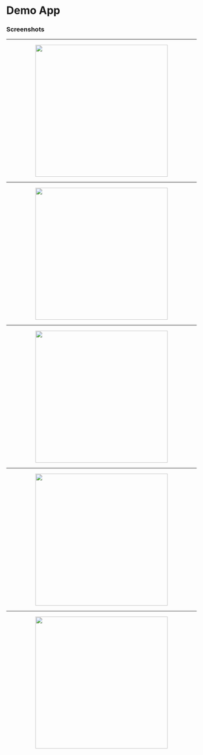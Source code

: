 #  Demo App

### Screenshots

---
<p align="center">
    <img src="/Images/1.png" width="350">
</p>

---
<p align="center">
    <img src="/Images/2.png" width="350">
</p>

---
<p align="center">
    <img src="/Images/3.png" width="350">
</p>

---
<p align="center">
    <img src="/Images/4.png" width="350">
</p>

---
<p align="center">
    <img src="/Images/5.png" width="350">
</p>
